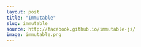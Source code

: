 ```yaml
---
layout: post
title: "Immutable"
slug: immutable
source: http://facebook.github.io/immutable-js/
image: immutable.png
---
```


